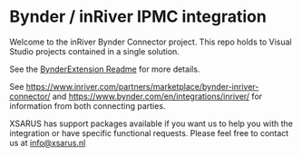 # Bynder / inRiver IPMC integration

Welcome to the inRiver Bynder Connector project.
This repo holds to Visual Studio projects contained in a single solution.

See the [BynderExtension Readme](./BynderExtension/README.md) for more details.

See https://www.inriver.com/partners/marketplace/bynder-inriver-connector/ and https://www.bynder.com/en/integrations/inriver/ for information from both connecting parties.

XSARUS has support packages available if you want us to help you with the integration or have specific functional requests. Please feel free to contact us at info@xsarus.nl
